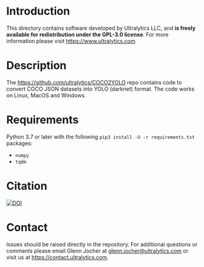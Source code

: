 # Introduction

This directory contains software developed by Ultralytics LLC, and **is freely available for redistribution under the GPL-3.0 license**. For more information please visit https://www.ultralytics.com.

# Description

The https://github.com/ultralytics/COCO2YOLO repo contains code to convert COCO JSON datasets into YOLO (darknet) format. The code works on Linux, MacOS and Windows.

# Requirements

Python 3.7 or later with the following `pip3 install -U -r requirements.txt` packages:

- `numpy`
- `tqdm`

# Citation

[![DOI](https://zenodo.org/badge/186122711.svg)](https://zenodo.org/badge/latestdoi/186122711)

# Contact

Issues should be raised directly in the repository. For additional questions or comments please email Glenn Jocher at glenn.jocher@ultralytics.com or visit us at https://contact.ultralytics.com.
